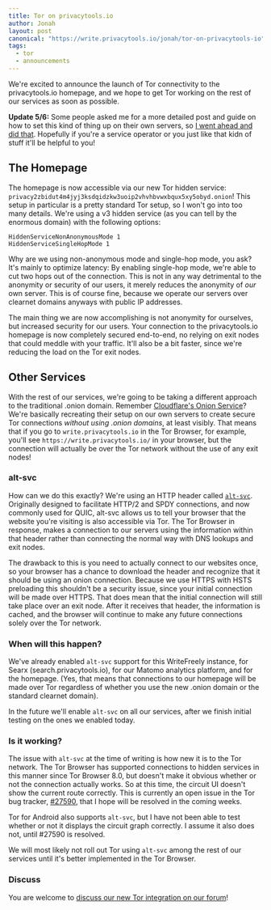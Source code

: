 ```yaml
---
title: Tor on privacytools.io
author: Jonah
layout: post
canonical: "https://write.privacytools.io/jonah/tor-on-privacytools-io"
tags:
  - tor
  - announcements
---
```


We're excited to announce the launch of Tor connectivity to the privacytools.io homepage, and we hope to get Tor working on the rest of our services as soon as possible.

**Update 5/6:** Some people asked me for a more detailed post and guide on how to set this kind of thing up on their own servers, so [I went ahead and did that](https://write.privacytools.io/jonah/securing-services-with-tor-and-alt-svc). Hopefully if you're a service operator or you just like that kidn of stuff it'll be helpful to you!<!--more-->

## The Homepage

The homepage is now accessible via our new Tor hidden service: `privacy2zbidut4m4jyj3ksdqidzkw3uoip2vhvhbvwxbqux5xy5obyd.onion`! This setup in particular is a pretty standard Tor setup, so I won't go into too many details. We're using a v3 hidden service (as you can tell by the enormous domain) with the following options:

```
HiddenServiceNonAnonymousMode 1
HiddenServiceSingleHopMode 1
```

Why are we using non-anonymous mode and single-hop mode, you ask? It's mainly to optimize latency: By enabling single-hop mode, we're able to cut two hops out of the connection. This is not in any way detrimental to the anonymity or security of our users, it merely reduces the anonymity of *our* own server. This is of course fine, because we operate our servers over clearnet domains anyways with public IP addresses.

The main thing we are now accomplishing is not anonymity for ourselves, but increased security for our users. Your connection to the privacytools.io homepage is now completely secured end-to-end, no relying on exit nodes that could meddle with your traffic. It'll also be a bit faster, since we're reducing the load on the Tor exit nodes.

## Other Services

With the rest of our services, we're going to be taking a different approach to the traditional .onion domain. Remember [Cloudflare's Onion Service](https://blog.cloudflare.com/cloudflare-onion-service/)? We're basically recreating their setup on our own servers to create secure Tor connections *without using .onion domains*, at least visibly. That means that if you go to `write.privacytools.io` in the Tor Browser, for example, you'll see `https://write.privacytools.io/` in your browser, but the connection will actually be over the Tor network without the use of any exit nodes!

### alt-svc

How can we do this exactly? We're using an HTTP header called [`alt-svc`](https://tools.ietf.org/html/rfc7838). Originally designed to facilitate HTTP/2 and SPDY connections, and now commonly used for QUIC, alt-svc allows us to tell your browser that the website you're visiting is also accessible via Tor. The Tor Browser in response, makes a connection to our servers using the information within that header rather than connecting the normal way with DNS lookups and exit nodes.

The drawback to this is you need to actually connect to our websites once, so your browser has a chance to download the header and recognize that it should be using an onion connection. Because we use HTTPS with HSTS preloading this shouldn't be a security issue, since your initial connection will be made over HTTPS. That does mean that the initial connection will still take place over an exit node. After it receives that header, the information is cached, and the browser will continue to make any future connections solely over the Tor network.

### When will this happen?

We've already enabled `alt-svc` support for this WriteFreely instance, for Searx (search.privacytools.io), for our Matomo analytics platform, and for the homepage. (Yes, that means that connections to our homepage will be made over Tor regardless of whether you use the new .onion domain or the standard clearnet domain).

In the future we'll enable `alt-svc` on all our services, after we finish initial testing on the ones we enabled today.

### Is it working?

The issue with `alt-svc` at the time of writing is how new it is to the Tor network. The Tor Browser has supported connections to hidden services in this manner since Tor Browser 8.0, but doesn't make it obvious whether or not the connection actually works. So at this time, the circuit UI doesn't show the current route correctly. This is currently an open issue in the Tor bug tracker, [#27590](https://trac.torproject.org/projects/tor/ticket/27590), that I hope will be resolved in the coming weeks.

Tor for Android also supports `alt-svc`, but I have not been able to test whether or not it displays the circuit graph correctly. I assume it also does not, until #27590 is resolved.

We will most likely not roll out Tor using `alt-svc` among the rest of our services until it's better implemented in the Tor Browser.

### Discuss

You are welcome to [discuss our new Tor integration on our forum](https://forum.privacytools.io/t/the-privacytools-io-homepage-is-now-tor-accessible/172)!
